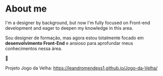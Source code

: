 # About me

I'm a designer by background, but now I'm fully focused on Front-end development and eager to deepen my knowledge in this area.

Sou designer de formação, mas agora estou totalmente focado em **desenvolvimento Front-End** e ansioso para aprofundar meus conhecimentos nessa área.

:vulcan_salute:

Projeto Jogo da Velha:
https://leandromendess1.github.io/Jogo-da-Velha/
